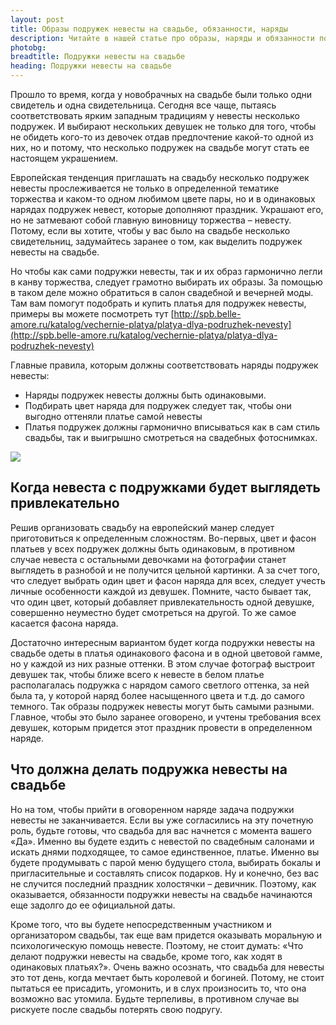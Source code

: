 ```yaml
---
layout: post
title: Образы подружек невесты на свадьбе, обязанности, наряды
description: Читайте в нашей статье про образы, наряды и обязанности подружек невесты на свадьбе.
photobg: 
breadtitle: Подружки невесты на свадьбе
heading: Подружки невесты на свадьбе
---
```

Прошло то время, когда у новобрачных на свадьбе были только одни свидетель и одна свидетельница. Сегодня все чаще, пытаясь соответствовать ярким западным традициям у невесты несколько подружек. И выбирают нескольких девушек не только для того, чтобы не обидеть кого-то из девочек отдав предпочтение какой-то одной из них, но и потому, что несколько подружек на свадьбе могут стать ее настоящем украшением.

Европейская тенденция приглашать на свадьбу несколько подружек невесты прослеживается не только в определенной тематике торжества и каком-то одном любимом цвете пары, но и в одинаковых нарядах подружек невест, которые дополняют праздник. Украшают его, но не затмевают собой главную виновницу торжества – невесту. Потому, если вы хотите, чтобы у вас было на свадьбе несколько свидетельниц, задумайтесь заранее о том, как выделить подружек невесты на свадьбе.

Но чтобы как сами подружки невесты, так и их образ гармонично легли в канву торжества, следует грамотно выбирать их образы. За помощью в таком деле можно обратиться в салон свадебной и вечерней моды. Там вам помогут подобрать и купить платья для подружек невесты, примеры вы можете посмотреть тут [http://spb.belle-amore.ru/katalog/vechernie-platya/platya-dlya-podruzhek-nevesty](http://spb.belle-amore.ru/katalog/vechernie-platya/platya-dlya-podruzhek-nevesty)

Главные правила, которым должны соответствовать наряды подружек невесты:

*    Наряды подружек невесты должны быть одинаковыми.
*    Подбирать цвет наряда для подружек следует так, чтобы они выгодно оттеняли платье самой невесты
*    Платья подружек должны гармонично вписываться как в сам стиль свадьбы, так и выигрышно смотреться на свадебных фотоснимках.

![](//images/podrugki-nevesty.jpg)

## Когда невеста с подружками будет выглядеть привлекательно

Решив организовать свадьбу на европейский манер следует приготовиться к определенным сложностям. Во-первых, цвет и фасон платьев у всех подружек должны быть одинаковым, в противном случае невеста с остальными девочками на фотографии станет выглядеть в разнобой и не получится цельной картинки. А за счет того, что следует выбрать один цвет и фасон наряда для всех, следует учесть личные особенности каждой из девушек. Помните, часто бывает так, что один цвет, который добавляет привлекательность одной девушке, совершенно неуместно будет смотреться на другой. То же самое касается фасона наряда.

Достаточно интересным вариантом будет когда подружки невесты на свадьбе одеты в платья одинакового фасона и в одной цветовой гамме, но у каждой из них разные оттенки. В этом случае фотограф выстроит девушек так, чтобы ближе всего к невесте в белом платье располагалась подружка с нарядом самого светлого оттенка, за ней была та, у которой наряд более насыщенного цвета и т.д. до самого темного.  Так образы подружек невесты могут быть самыми разными. Главное, чтобы это было заранее оговорено, и учтены требования всех девушек, которым придется этот праздник провести в определенном наряде.

## Что должна делать подружка невесты на свадьбе

Но на том, чтобы прийти в оговоренном наряде задача подружки невесты не заканчивается. Если вы уже согласились на эту почетную роль, будьте готовы, что свадьба для вас начнется с момента вашего «Да». Именно вы будете ездить с невестой по свадебным салонами и искать днями подходящее, то самое единственное, платье. Именно вы будете продумывать с парой меню будущего стола, выбирать бокалы и пригласительные и составлять список подарков. Ну и конечно, без вас не случится последний праздник холостячки – девичник.  Поэтому, как оказывается, обязанности подружки невесты на свадьбе начинаются еще задолго до ее официальной даты.

Кроме того, что вы будете непосредственным участником и организатором свадьбы, так еще вам придется оказывать моральную и психологическую помощь невесте. Поэтому, не стоит думать: «Что делают подружки невесты на свадьбе, кроме того, как ходят в одинаковых платьях?». Очень важно осознать, что свадьба для невесты это тот день, когда мечтает быть королевой и богиней. Потому, не стоит пытаться ее присадить, угомонить, и в слух произносить то, что она возможно вас утомила. Будьте терпеливы, в противном случае вы рискуете после свадьбы потерять свою подругу.
